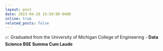 ```yaml
---
layout: post
date: 2023-04-29 15:59:00-0400
inline: true
related_posts: false
---
```


📈 Graduated from the University of Michigan College of Engineering - **Data Science BSE Summa Cum Laude**
